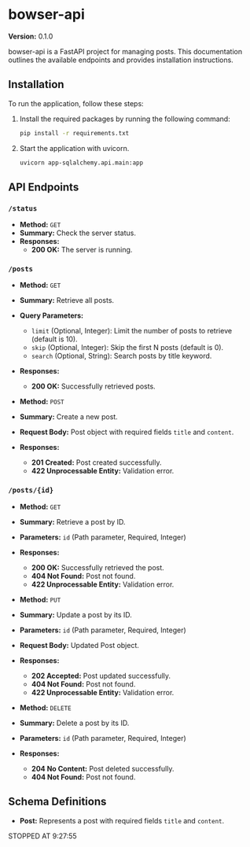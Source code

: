 # bowser-api

**Version:** 0.1.0

bowser-api is a FastAPI project for managing posts. This documentation outlines the available endpoints and provides installation instructions.

## Installation

To run the application, follow these steps:

1. Install the required packages by running the following command:

    ```bash
    pip install -r requirements.txt
    ```

2. Start the application with uvicorn.

    ```bash
    uvicorn app-sqlalchemy.api.main:app
    ```

## API Endpoints

### `/status`

- **Method:** `GET`
- **Summary:** Check the server status.
- **Responses:** 
  - **200 OK:** The server is running.

### `/posts`

- **Method:** `GET`
- **Summary:** Retrieve all posts.
- **Query Parameters:**
  - `limit` (Optional, Integer): Limit the number of posts to retrieve (default is 10).
  - `skip` (Optional, Integer): Skip the first N posts (default is 0).
  - `search` (Optional, String): Search posts by title keyword.
- **Responses:** 
  - **200 OK:** Successfully retrieved posts.

- **Method:** `POST`
- **Summary:** Create a new post.
- **Request Body:** Post object with required fields `title` and `content`.
- **Responses:** 
  - **201 Created:** Post created successfully.
  - **422 Unprocessable Entity:** Validation error.

### `/posts/{id}`

- **Method:** `GET`
- **Summary:** Retrieve a post by ID.
- **Parameters:** `id` (Path parameter, Required, Integer)
- **Responses:** 
  - **200 OK:** Successfully retrieved the post.
  - **404 Not Found:** Post not found.
  - **422 Unprocessable Entity:** Validation error.

- **Method:** `PUT`
- **Summary:** Update a post by its ID.
- **Parameters:** `id` (Path parameter, Required, Integer)
- **Request Body:** Updated Post object.
- **Responses:** 
  - **202 Accepted:** Post updated successfully.
  - **404 Not Found:** Post not found.
  - **422 Unprocessable Entity:** Validation error.

- **Method:** `DELETE`
- **Summary:** Delete a post by its ID.
- **Parameters:** `id` (Path parameter, Required, Integer)
- **Responses:** 
  - **204 No Content:** Post deleted successfully.
  - **404 Not Found:** Post not found.

## Schema Definitions

- **Post:** Represents a post with required fields `title` and `content`.

STOPPED AT 9:27:55
